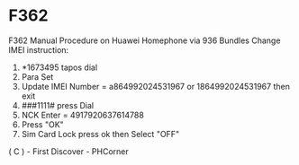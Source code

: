 # F362
F362 Manual Procedure on Huawei Homephone via 936 Bundles
Change IMEI instruction:
1. *1673495 tapos dial
2. Para Set
3. Update IMEI Number = a864992024531967 or 1864992024531967 then exit
4. ###1111# press Dial
5. NCK Enter = 4917920637614788
6. Press "OK"
7. Sim Card Lock press ok then Select "OFF"

( C ) - First Discover - PHCorner
